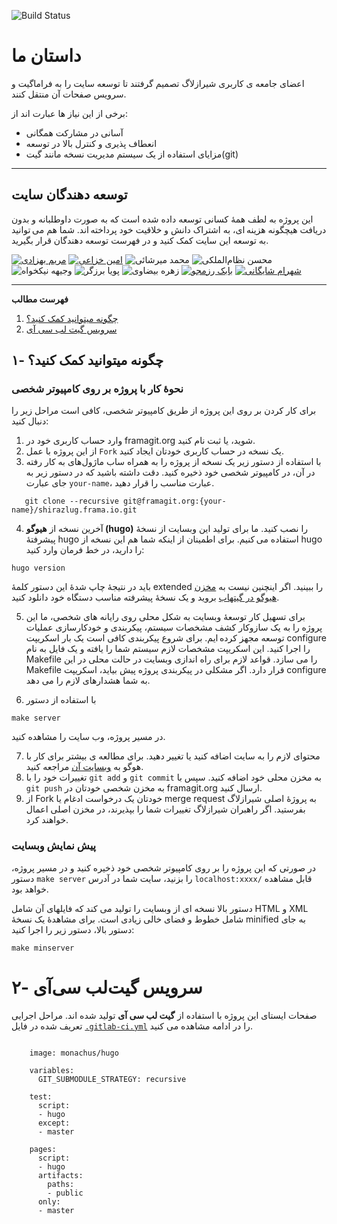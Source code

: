 ![Build Status](https://gitlab.com/shirazlug/shirazlug.gitlab.io/badges/master/build.svg)

# داستان ما

اعضای جامعه ی کاربری شیرازلاگ تصمیم گرفتند تا توسعه سایت را به فراماگیت و سرویس صفحات آن منتقل کنند.

برخی از این نیاز ها عبارت اند از:

- آسانی در مشارکت همگانی
- انعطاف پذیری و کنترل بالا در توسعه
- مزایای استفاده از یک سیستم مدیریت نسخه مانند گیت(git)


---
## توسعه دهندگان سایت

 این پروژه به لطف همهٔ کسانی توسعه داده شده است که به صورت داوطلبانه و بدون دریافت هیچگونه هزینه ای، به اشتراک دانش و خلاقیت خود پرداخته اند. شما هم می توانید به توسعه این سایت کمک کنید و در فهرست توسعه دهندگان قرار بگیرید.

[![مریم بهزادی](https://shirazlug.ir/img/team/behzadi.svg)](https://shirazlug.ir/members/behzadi/)
[![امین خزاعی](https://shirazlug.ir/img/team/khozaei.svg)](https://shirazlug.ir/members/khozaei/)
![محمد میرشائی](https://shirazlug.ir/img/team/mirshaei.svg)
![محسن نظام‌الملکی](https://shirazlug.ir/img/team/nezam.svg)
![وجیهه نیکخواه](https://shirazlug.ir/img/team/nikkhah.svg)
![پویا برزگر](https://shirazlug.ir/img/team/barzegar.svg)
![زهره بیضاوی](https://shirazlug.ir/img/team/beyzavi.svg)
[![بابک رزمجو](https://shirazlug.ir/img/team/razmjoo.svg)](https://shirazlug.ir/members/razmjoo/)
[![شهرام شایگانی](https://shirazlug.ir/img/team/shaygani.svg)](https://shirazlug.ir/members/shaygani/)

---

<!-- START doctoc generated TOC please keep comment here to allow auto update -->
<!-- DON'T EDIT THIS SECTION, INSTEAD RE-RUN doctoc TO UPDATE -->
**فهرست مطالب** 

1. [چگونه میتوانید کمک کنید؟](#%DA%86%DA%AF%D9%88%D9%86%D9%87-%D9%85%DB%8C%D8%AA%D9%88%D8%A7%D9%86%DB%8C%D8%AF-%DA%A9%D9%85%DA%A9-%DA%A9%D9%86%DB%8C%D8%AF%D8%9F)
2. [سرویس گیت لب سی آی](#%D8%B3%D8%B1%D9%88%DB%8C%D8%B3-%DA%AF%DB%8C%D8%AA-%D9%84%D8%A8-%D8%B3%DB%8C-%D8%A2%DB%8C)

<!-- END doctoc generated TOC please keep comment here to allow auto update -->


## ۱- چگونه میتوانید کمک کنید؟

### نحوهٔ کار با پروژه بر روی کامپیوتر شخصی
برای کار کردن بر روی این پروژه از طریق کامپیوتر شخصی، کافی است مراحل زیر را دنبال کنید:

  1. وارد حساب کاربری خود در framagit.org شوید، یا ثبت نام کنید.
  2. از این پروژه با عمل `Fork` یک نسخه در حساب کاربری خودتان ایجاد کنید.
  3. با استفاده از دستور زیر یک نسخه از پروژه را به همراه ساب ماژول‌های به کار رفته در آن، در کامپیوتر شخصی خود ذخیره کنید. دقت داشته باشید که در دستور زیر به جای عبارت `your-name`، عبارت مناسب را قرار دهید.
 
```
   git clone --recursive git@framagit.org:{your-name}/shirazlug.frama.io.git
```

  4. آخرین نسخه از **هیوگو (hugo)** را نصب کنید. ما برای تولید این وبسایت از نسخهٔ پیشرفتهٔ hugo استفاده می کنیم. برای اطمینان از اینکه شما هم این نسخه از hugo را دارید، در خط فرمان وارد کنید:

`hugo version`
  
  باید در نتیجهٔ چاپ شدهٔ این دستور کلمهٔ extended را ببینید. اگر اینچنین نیست به [مخزن هیوگو در گیتهاب](https://github.com/gohugoio/hugo/releases) بروید و یک نسخهٔ پیشرفته مناسب دستگاه خود دانلود کنید.
  
  5. برای تسهیل کار توسعهٔ وبسایت به شکل محلی روی رایانه های شخصی، ما این پروژه را به یک سازوکار کشف مشخصات سیستم، پیکربندی و خودکارسازی عملیات توسعه مجهز کرده ایم. برای شروع پیکربندی کافی است یک بار اسکریپت ‍‍configure را اجرا کنید. این اسکریپت مشخصات لازم سیستم شما را یافته و یک فایل به نام Makefile را می سازد. قواعد لازم برای راه اندازی وبسایت در حالت محلی در این Makefile قرار دارد. اگر مشکلی در پیکربندی پروژه پیش بیاید، اسکریپت configure به شما هشدارهای لازم را می دهد.
  
  6. با استفاده از دستور

`make server`

  در مسیر پروژه، وب سایت را مشاهده کنید.

  7. محتوای لازم را به سایت اضافه کنید یا تغییر دهید. برای مطالعه ی بیشتر برای کار با هوگو به [وبسایت آن](https://gohugo.io) مراجعه کنید.
  8. تغییرات خود را با `git add` و `git commit` به مخزن محلی خود اضافه کنید. سپس با ‍‍`git push` به مخزن شخصی خودتان در framagit.org ارسال کنید.
  9. از Fork خودتان یک درخواست ادغام یا merge request به پروژهٔ اصلی شیرازلاگ بفرستید. اگر راهبران شیرازلاگ تغییرات شما را بپذیرند، در مخزن اصلی اعمال خواهند کرد.

### پیش نمایش وبسایت

در صورتی که این پروژه را بر روی کامپیوتر شخصی خود ذخیره کنید و در مسیر پروژه، دستور `make server` را بزنید، سایت شما در آدرس `localhost:xxxx/` قابل مشاهده خواهد بود.

دستور بالا نسخه ای از وبسایت را تولید می کند که فایلهای آن شامل HTML و XML شامل خطوط و فضای خالی زیادی است. برای مشاهدهٔ یک نسخهٔ minified به جای دستور بالا، دستور زیر را اجرا کنید:

`make minserver`

# ۲- سرویس گیت‌لب سی‌آی

صفحات ایستای این پروژه با استفاده از 
**گیت لب سی آی**
تولید شده اند. مراحل اجرایی تعریف شده در فایل 
[`.gitlab-ci.yml`](.gitlab-ci.yml)
را در ادامه مشاهده می کنید.

```
    
    image: monachus/hugo

    variables:
      GIT_SUBMODULE_STRATEGY: recursive

    test:
      script:
      - hugo
      except:
      - master

    pages:
      script:
      - hugo
      artifacts:
        paths:
        - public
      only:
      - master

```
